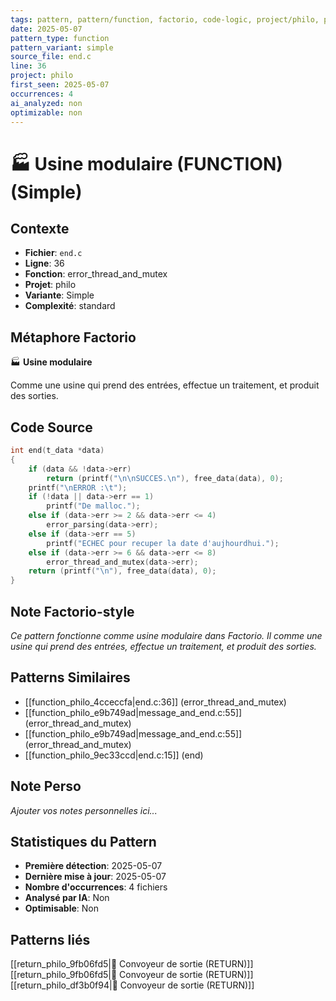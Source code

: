 ```yaml
---
tags: pattern, pattern/function, factorio, code-logic, project/philo, pattern/variant/simple
date: 2025-05-07
pattern_type: function
pattern_variant: simple
source_file: end.c
line: 36
project: philo
first_seen: 2025-05-07
occurrences: 4
ai_analyzed: non
optimizable: non
---
```


# 🏭 Usine modulaire (FUNCTION) (Simple)

## Contexte
- **Fichier**: `end.c`
- **Ligne**: 36
- **Fonction**: error_thread_and_mutex
- **Projet**: philo
- **Variante**: Simple
- **Complexité**: standard

## Métaphore Factorio
🏭 **Usine modulaire**

Comme une usine qui prend des entrées, effectue un traitement, et produit des sorties.

## Code Source
```c
int	end(t_data *data)
{
	if (data && !data->err)
		return (printf("\n\nSUCCES.\n"), free_data(data), 0);
	printf("\nERROR :\t");
	if (!data || data->err == 1)
		printf("De malloc.");
	else if (data->err >= 2 && data->err <= 4)
		error_parsing(data->err);
	else if (data->err == 5)
		printf("ECHEC pour recuper la date d'aujhourdhui.");
	else if (data->err >= 6 && data->err <= 8)
		error_thread_and_mutex(data->err);
	return (printf("\n"), free_data(data), 0);
}
```

## Note Factorio-style
*Ce pattern fonctionne comme usine modulaire dans Factorio. Il comme une usine qui prend des entrées, effectue un traitement, et produit des sorties.*

## Patterns Similaires
- [[function_philo_4cceccfa|end.c:36]] (error_thread_and_mutex)
- [[function_philo_e9b749ad|message_and_end.c:55]] (error_thread_and_mutex)
- [[function_philo_e9b749ad|message_and_end.c:55]] (error_thread_and_mutex)
- [[function_philo_9ec33ccd|end.c:15]] (end)

## Note Perso
*Ajouter vos notes personnelles ici...*

## Statistiques du Pattern
- **Première détection**: 2025-05-07
- **Dernière mise à jour**: 2025-05-07
- **Nombre d'occurrences**: 4 fichiers
- **Analysé par IA**: Non
- **Optimisable**: Non

## Patterns liés
[[return_philo_9fb06fd5|🚚 Convoyeur de sortie (RETURN)]]
[[return_philo_9fb06fd5|🚚 Convoyeur de sortie (RETURN)]]
[[return_philo_df3b0f94|🚚 Convoyeur de sortie (RETURN)]]

